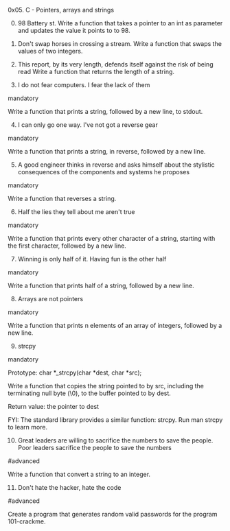 0x05. C - Pointers, arrays and strings

0. 98 Battery st.
Write a function that takes a pointer to an int as parameter and updates the value it points to to 98.


1. Don't swap horses in crossing a stream.
Write a function that swaps the values of two integers.

2. This report, by its very length, defends itself against the risk of being read
Write a function that returns the length of a string.


3. I do not fear computers. I fear the lack of them

mandatory

Write a function that prints a string, followed by a new line, to stdout.


4. I can only go one way. I've not got a reverse gear

mandatory

Write a function that prints a string, in reverse, followed by a new line.

5. A good engineer thinks in reverse and asks himself about the stylistic consequences of the components and systems he proposes

mandatory

Write a function that reverses a string.

6. Half the lies they tell about me aren't true

mandatory

Write a function that prints every other character of a string, starting with the first character, followed by a new line.

7. Winning is only half of it. Having fun is the other half

mandatory

Write a function that prints half of a string, followed by a new line.




8. Arrays are not pointers

mandatory

Write a function that prints n elements of an array of integers, followed by a new line.



9. strcpy

mandatory

Prototype: char *_strcpy(char *dest, char *src);

Write a function that copies the string pointed to by src, including the terminating null byte (\0), to the buffer pointed to by dest.



Return value: the pointer to dest

FYI: The standard library provides a similar function: strcpy. Run man strcpy to learn more.


10. Great leaders are willing to sacrifice the numbers to save the people. Poor leaders sacrifice the people to save the numbers

#advanced

Write a function that convert a string to an integer.


11. Don't hate the hacker, hate the code

#advanced

Create a program that generates random valid passwords for the program 101-crackme.
